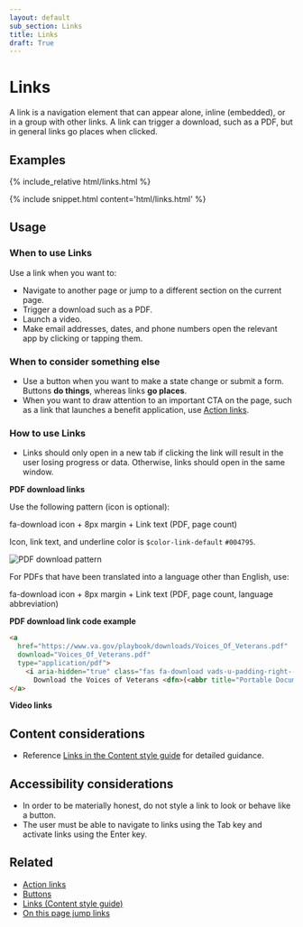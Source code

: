 ```yaml
---
layout: default
sub_section: Links
title: Links
draft: True
---
```


# Links

<div class="va-introtext" markdown="1">
A link is a navigation element that can appear alone, inline (embedded), or in a group with other links. A link can trigger a download, such as a PDF, but in general links go places when clicked.
</div>

## Examples
<div class="site-showcase">
  {% include_relative html/links.html %}
</div>

{% include snippet.html content='html/links.html' %}

## Usage

### When to use Links

Use a link when you want to:

- Navigate to another page or jump to a different section on the current page.
- Trigger a download such as a PDF.
- Launch a video.
- Make email addresses, dates, and phone numbers open the relevant app by clicking or tapping them.

### When to consider something else

- Use a button when you want to make a state change or submit a form. Buttons **do things**, whereas links **go places**.
- When you want to draw attention to an important CTA on the page, such as a link that launches a benefit application, use [Action links](https://design.va.gov/experimental-design/action_links).

### How to use Links

- Links should only open in a new tab if clicking the link will result in the user losing progress or data. Otherwise, links should open in the same window.

**PDF download links**

Use the following pattern (icon is optional):

fa-download icon + 8px margin + Link text (PDF, page count)

Icon, link text, and underline color is `$color-link-default` `#004795`.

![PDF download pattern]({{site.baseurl}}/images/PDF-download-link.png) 

For PDFs that have been translated into a language other than English, use:

fa-download icon + 8px margin + Link text (PDF, page count, language abbreviation)

**PDF download link code example**

```HTML
<a 
  href="https://www.va.gov/playbook/downloads/Voices_Of_Veterans.pdf" 
  download="Voices_Of_Veterans.pdf" 
  type="application/pdf">
    <i aria-hidden="true" class="fas fa-download vads-u-padding-right--1" role="img"></i>
      Download the Voices of Veterans <dfn>(<abbr title="Portable Document Format">PDF</abbr>, 5pages)</dfn>
</a>
```

**Video links**



## Content considerations

- Reference [Links in the Content style guide](https://design.va.gov/content-style-guide/links) for detailed guidance. 

## Accessibility considerations

- In order to be materially honest, do not style a link to look or behave like a button.
- The user must be able to navigate to links using the Tab key and activate links using the Enter key.

## Related 

- [Action links](https://design.va.gov/experimental-design/action_links)
- [Buttons](https://design.va.gov/components/buttons)
- [Links (Content style guide)](https://design.va.gov/content-style-guide/links)
- [On this page jump links](https://design.va.gov/components/on-this-page-jump-links)
